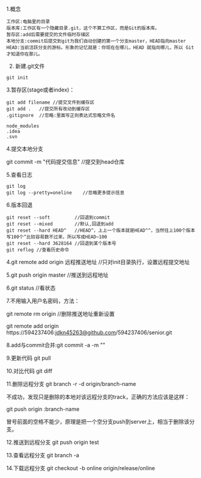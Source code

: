 1.概念
```
工作区:电脑里的目录
版本库:工作区有一个隐藏目录.git，这个不算工作区，而是Git的版本库。
暂存区:add后需要提交的文件临时存储区
本地分支:commit后提交到git为我们自动创建的第一个分支master，HEAD指向master
HEAD:当前活跃分支的游标。形象的记忆就是：你现在在哪儿，HEAD 就指向哪儿，所以 Git 才知道你在那儿。
```

2. 新建.git文件
```
git init
```

3.暂存区(stage或者index)：
```
git add filename //提交文件到缓存区
git add .   //提交所有改动到缓存区
.gitignore  //忽略:里面写正则表达式忽略文件名

node_modules
.idea
.svn
```

4.提交本地分支

git commit -m "代码提交信息"  //提交到head仓库

5.查看日志
```
git log
git log --pretty=oneline    //忽略更多提示信息
```

6.版本回退
```
git reset --soft         //回退到commit
git reset --mixed        //默认,回退到add
git reset --hard HEAD^   //HEAD^，上上一个版本就是HEAD^^，当然往上100个版本写100个^比较容易数不过来，所以写成HEAD~100
git reset --hard 3628164 //回退到某个版本号
git reflog //查看历史命令
```

4.git remote add origin 远程推送地址        //只对init目录执行，设置远程提交地址

5.git push origin master                   //推送到远程地址

6.git status                               //看状态

7.不用输入用户名密码，方法：

git remote rm origin                       //删除推送地址重新设置

git remote add origin https://594237406:jdkn45263@github.com/594237406/senior.git


8.add与commit合并:git commit -a -m ""

9.更新代码 git pull

10.对比代码 git diff

11.删除远程分支
git branch -r -d origin/branch-name

不成功，发现只是删除的本地对该远程分支的track，正确的方法应该是这样：

git push origin :branch-name

冒号前面的空格不能少，原理是把一个空分支push到server上，相当于删除该分支。

12.推送到远程分支
git push origin test

13.查看远程分支
git branch -a

14.下载远程分支
git checkout -b online origin/release/online



